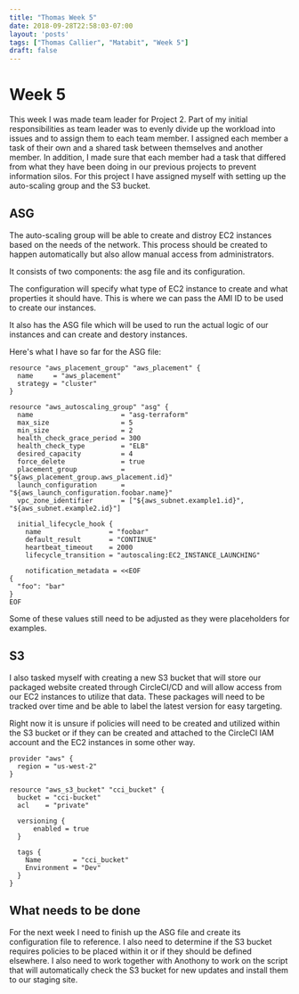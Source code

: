 ```yaml
---
title: "Thomas Week 5"
date: 2018-09-28T22:58:03-07:00
layout: 'posts'
tags: ["Thomas Callier", "Matabit", "Week 5"]
draft: false
---
```


# Week 5
This week I was made team leader for Project 2. Part of my initial responsibilities as team leader was to evenly divide up the workload into issues and to assign them to each team member. I assigned each member a task of their own and a shared task between themselves and another member. In addition, I made sure that each member had a task that differed from what they have been doing in our previous projects to prevent information silos. For this project I have assigned myself with setting up the auto-scaling group and the S3 bucket.

## ASG
The auto-scaling group will be able to create and distroy EC2 instances based on the needs of the network. This process should be created to happen automatically but also allow manual access from administrators. 

It consists of two components: the asg file and its configuration.

The configuration will specify what type of EC2 instance to create and what properties it should have. This is where we can pass the AMI ID to be used to create our instances.

It also has the ASG file which will be used to run the actual logic of our instances and can create and destory instances.

Here's what I have so far for the ASG file:
```
resource "aws_placement_group" "aws_placement" {
  name     = "aws_placement"
  strategy = "cluster"
}

resource "aws_autoscaling_group" "asg" {
  name                      = "asg-terraform"
  max_size                  = 5
  min_size                  = 2
  health_check_grace_period = 300
  health_check_type         = "ELB"
  desired_capacity          = 4
  force_delete              = true
  placement_group           = "${aws_placement_group.aws_placement.id}"
  launch_configuration      = "${aws_launch_configuration.foobar.name}"
  vpc_zone_identifier       = ["${aws_subnet.example1.id}", "${aws_subnet.example2.id}"]

  initial_lifecycle_hook {
    name                 = "foobar"
    default_result       = "CONTINUE"
    heartbeat_timeout    = 2000
    lifecycle_transition = "autoscaling:EC2_INSTANCE_LAUNCHING"

    notification_metadata = <<EOF
{
  "foo": "bar"
}
EOF
```

Some of these values still need to be adjusted as they were placeholders for examples.

## S3
I also tasked myself with creating a new S3 bucket that will store our packaged website created through CircleCI/CD and will allow access from our EC2 instances to utilize that data. These packages will need to be tracked over time and be able to label the latest version for easy targeting.

Right now it is unsure if policies will need to be created and utilized within the S3 bucket or if they can be created and attached to the CircleCI IAM account and the EC2 instances in some other way.

```
provider "aws" {
  region = "us-west-2"
}

resource "aws_s3_bucket" "cci_bucket" {
  bucket = "cci-bucket"
  acl    = "private"

  versioning {
      enabled = true
  }

  tags {
    Name        = "cci_bucket"
    Environment = "Dev"
  }
}
```

## What needs to be done
For the next week I need to finish up the ASG file and create its configuration file to reference. I also need to determine if the S3 bucket requires policies to be placed within it or if they should be defined elsewhere. I also need to work together with Anothony to work on the script that will automatically check the S3 bucket for new updates and install them to our staging site.